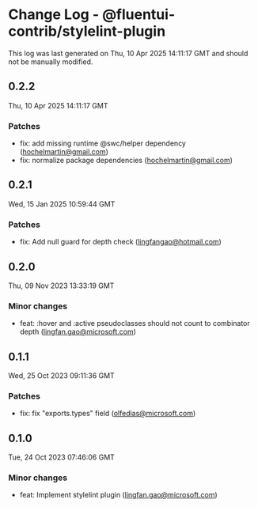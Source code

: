 # Change Log - @fluentui-contrib/stylelint-plugin

This log was last generated on Thu, 10 Apr 2025 14:11:17 GMT and should not be manually modified.

<!-- Start content -->

## 0.2.2

Thu, 10 Apr 2025 14:11:17 GMT

### Patches

- fix: add missing runtime @swc/helper dependency (hochelmartin@gmail.com)
- fix: normalize package dependencies (hochelmartin@gmail.com)

## 0.2.1

Wed, 15 Jan 2025 10:59:44 GMT

### Patches

- fix: Add null guard for depth check (lingfangao@hotmail.com)

## 0.2.0

Thu, 09 Nov 2023 13:33:19 GMT

### Minor changes

- feat: :hover and :active pseudoclasses should not count to combinator depth (lingfan.gao@microsoft.com)

## 0.1.1

Wed, 25 Oct 2023 09:11:36 GMT

### Patches

- fix: fix "exports.types" field (olfedias@microsoft.com)

## 0.1.0

Tue, 24 Oct 2023 07:46:06 GMT

### Minor changes

- feat: Implement stylelint plugin (lingfan.gao@microsoft.com)
